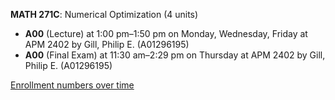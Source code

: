 **MATH 271C**: Numerical Optimization (4 units)

- **A00** (Lecture) at 1:00 pm–1:50 pm on Monday, Wednesday, Friday at APM 2402 by Gill, Philip E. (A01296195)
- **A00** (Final Exam) at 11:30 am–2:29 pm on Thursday at APM 2402 by Gill, Philip E. (A01296195)

[Enrollment numbers over time](./MATH271C.tsv)
